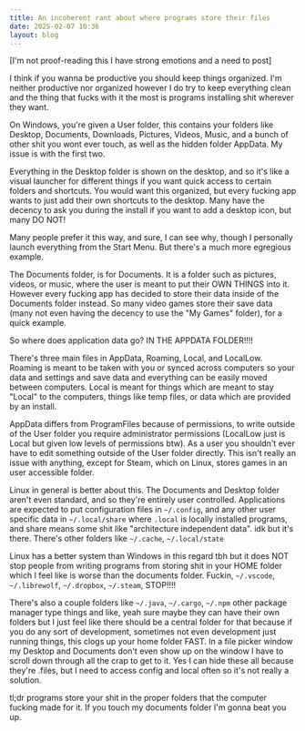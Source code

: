 ```yaml
---
title: An incoherent rant about where programs store their files
date: 2025-02-07 10:36
layout: blog
---
```


\[I'm not proof-reading this I have strong emotions and a need to post]

I think if you wanna be productive you should keep things organized. I'm neither
productive nor organized however I do try to keep everything clean and the
thing that fucks with it the most is programs installing shit wherever they
want.

<!--more-->

On Windows, you're given a User folder, this contains your folders like
Desktop, Documents, Downloads, Pictures, Videos, Music, and a bunch of other
shit you wont ever touch, as well as the hidden folder AppData. My issue is with
the first two.

Everything in the Desktop folder is shown on the desktop, and so it's like a
visual launcher for different things if you want quick access to certain folders
and shortcuts. You would want this organized, but every fucking app wants to
just add their own shortcuts to the desktop. Many have the decency to ask you
during the install if you want to add a desktop icon, but many DO NOT!

Many people prefer it this way, and sure, I can see why, though I personally
launch everything from the Start Menu. But there's a much more egregious
example.

The Documents folder, is for Documents. It is a folder such as pictures, videos,
or music, where the user is meant to put their OWN THINGS into it. However every
fucking app has decided to store their data inside of the Documents folder
instead. So many video games store their save data (many not even having the
decency to use the "My Games" folder), for a quick example.

So where does application data go? IN THE APPDATA FOLDER!!!!

There's three main files in AppData, Roaming, Local, and LocalLow. Roaming is
meant to be taken with you or synced across computers so your data and settings
and save data and everything can be easily moved between computers. Local is
meant for things which are meant to stay "Local" to the computers, things like
temp files, or data which are provided by an install.

AppData differs from ProgramFiles because of permissions, to write outside of
the User folder you require administrator permissions (LocalLow just is Local
but given low levels of permissions btw). As a user you shouldn't ever have to
edit something outside of the User folder directly. This isn't really an issue
with anything, except for Steam, which on Linux, stores games in an user
accessible folder.

Linux in general is better about this. The Documents and Desktop folder aren't
even standard, and so they're entirely user controlled. Applications are
expected to put configuration files in `~/.config`, and any other user specific
data in `~/.local/share` where `.local` is locally installed programs, and share
means some shit like "architecture independent data". idk but it's there.
There's other folders like `~/.cache`, `~/.local/state`

Linux has a better system than Windows in this regard tbh but it does NOT stop
people from writing programs from storing shit in your HOME folder which I feel
like is worse than the documents folder. Fuckin, `~/.vscode`, `~/.librewolf`,
`~/.dropbox`, `~/.steam`, STOP!!!!

There's also a couple folders like `~/.java`, `~/.cargo`, `~/.npm` other package
manager type things and like, yeah sure maybe they can have their own folders
but I just feel like there should be a central folder for that because if you do
any sort of development, sometimes not even development just running things,
this clogs up your home folder FAST. In a file picker window my Desktop and
Documents don't even show up on the window I have to scroll down through all the
crap to get to it. Yes I can hide these all because they're .files, but I need
to access config and local often so it's not really a solution.

tl;dr programs store your shit in the proper folders that the computer fucking
made for it. If you touch my documents folder I'm gonna beat you up.

